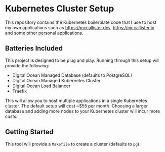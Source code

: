 # Kubernetes Cluster Setup

This repository contains the Kubernetes boilerplate code that I use to host my own applications such as https://mccallister.dev, https://mccallister.io and some other personal applications.

## Batteries Included

This project is designed to be plug and play. Running through this setup will provide the following:

- Digital Ocean Managed Database (defaults to PostgreSQL)
- Digital Ocean Managed Kubernetes Cluster
- Digital Ocean Load Balancer
- Traefik

This will allow you to host multiple applications in a single Kubernetes cluster. The default setup will cost ~$55 per month. Choosing a larger database and adding more nodes to your Kubernetes cluster will incur more costs.

## Getting Started

This tool will provide a `Makefile` to create a cluster (defaults to `pg`).
